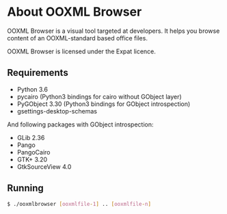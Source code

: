 
About OOXML Browser
==========

OOXML Browser is a visual tool targeted at developers. It helps you
browse content of an OOXML-standard based office files.

OOXML Browser is licensed under the Expat licence.


Requirements
------------

* Python 3.6
* pycairo (Python3 bindings for cairo without GObject layer)
* PyGObject 3.30 (Python3 bindings for GObject introspection)
* gsettings-desktop-schemas

And following packages with GObject introspection:

* GLib 2.36
* Pango
* PangoCairo
* GTK+ 3.20
* GtkSourceView 4.0

Running
-------

```sh
$ ./ooxmlbrowser [ooxmlfile-1] .. [ooxmlfile-n] 
```
